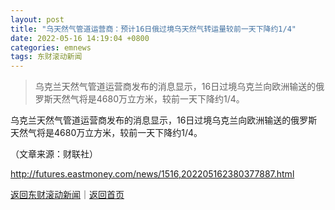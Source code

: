 ```yaml
---
layout: post
title: "乌天然气管道运营商：预计16日俄过境乌天然气转运量较前一天下降约1/4"
date: 2022-05-16 14:19:04 +0800
categories: emnews
tags: 东财滚动新闻
---
```

> 乌克兰天然气管道运营商发布的消息显示，16日过境乌克兰向欧洲输送的俄罗斯天然气将是4680万立方米，较前一天下降约1/4。

<p>乌克兰天然气管道运营商发布的消息显示，16日过境乌克兰向欧洲输送的俄罗斯天然气将是4680万立方米，较前一天下降约1/4。</p><p class="em_media">（文章来源：财联社）</p>

<http://futures.eastmoney.com/news/1516,202205162380377887.html>

[返回东财滚动新闻](//finews.withounder.com/emnews/)｜[返回首页](//finews.withounder.com/)